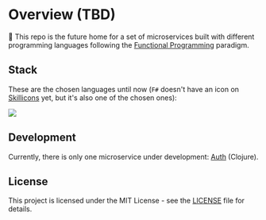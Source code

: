 # Overview (TBD)

🚧 This repo is the future home for a set of microservices built with different programming languages following the [Functional Programming](https://en.wikipedia.org/wiki/Functional_programming) paradigm.

## Stack

These are the chosen languages until now (`F#` doesn't have an icon on [Skillicons](https://skillicons.dev) yet, but it's also one of the chosen ones):

<p align="left">
  <a href="https://skillicons.dev">
    <img src="https://skills.thijs.gg/icons?i=ts,clojure,elixir,&theme=dark" />
  </a>
</p>

## Development

Currently, there is only one microservice under development: [Auth](/auth) (Clojure).

## License

This project is licensed under the MIT License - see the [LICENSE](LICENSE) file for details.
